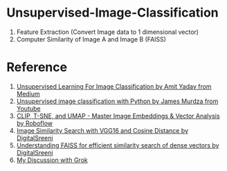# Unsupervised-Image-Classification

1. Feature Extraction (Convert Image data to 1 dimensional vector)
2. Computer Similarity of Image A and Image B (FAISS)

# Reference

1. [Unsupervised Learning For Image Classification by Amit Yadav from Medium](https://medium.com/@amit25173/unsupervised-learning-for-image-classification-3dd97e783111)
2. [Unsupervised image classification with Python by James Murdza from Youtube](https://www.youtube.com/watch?v=FalMvqhfWa8)
3. [CLIP, T-SNE, and UMAP - Master Image Embeddings & Vector Analysis by Roboflow](https://www.youtube.com/watch?v=YxJkE6FvGF4)
4. [Image Similarity Search with VGG16 and Cosine Distance by DigitalSreeni](https://www.youtube.com/watch?v=dCcRWdmmgA0)
5. [Understanding FAISS for efficient similarity search of dense vectors by DigitalSreeni](https://www.youtube.com/watch?v=0jOlZpFFxCE)
6. [My Discussion with Grok](https://grok.com/share/bGVnYWN5_9108c7fd-2061-4f41-a9ce-ed93dbce1baf)
